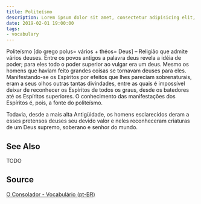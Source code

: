 ```yaml
---
title: Politeísmo
description: Lorem ipsum dolor sit amet, consectetur adipisicing elit, sed do eiusmod tempor incididunt ut labore et dolore magna aliqua.  TODO
date: 2019-02-01 19:00:00
tags:
- vocabulary
---
```


Politeísmo [do grego polus= vários + théos= Deus] – Religião que admite vários deuses. Entre os povos antigos a palavra deus revela a idéia de poder; para eles todo o poder superior ao vulgar era um deus. Mesmo os homens que haviam feito grandes coisas se tornavam deuses para eles. Manifestando-se os Espíritos por efeitos que lhes pareciam sobrenaturais, eram a seus olhos outras tantas divindades, entre as quais é impossível deixar de reconhecer os Espíritos de todos os graus, desde os batedores até os Espíritos superiores. O conhecimento das manifestações dos Espíritos é, pois, a fonte do politeísmo.

Todavia, desde a mais alta Antigüidade, os homens esclarecidos deram a esses pretensos deuses seu devido valor e neles reconheceram criaturas de um Deus supremo, soberano e senhor do mundo.

## See Also
TODO

## Source
[O Consolador - Vocabulário (pt-BR)](http://www.oconsolador.com.br/linkfixo/vocabulario/principal.html)
